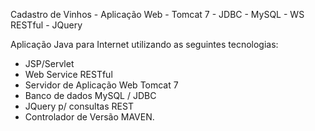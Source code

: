 Cadastro de Vinhos - Aplica&ccedil;&atilde;o Web - Tomcat 7 - JDBC - MySQL - WS RESTful - JQuery

Aplica&ccedil;&atilde;o Java para Internet utilizando as seguintes tecnologias:

- JSP/Servlet
- Web Service RESTful
- Servidor de Aplica&ccedil;&atilde;o Web Tomcat 7
- Banco de dados MySQL / JDBC
- JQuery p/ consultas REST
- Controlador de Versão MAVEN.




